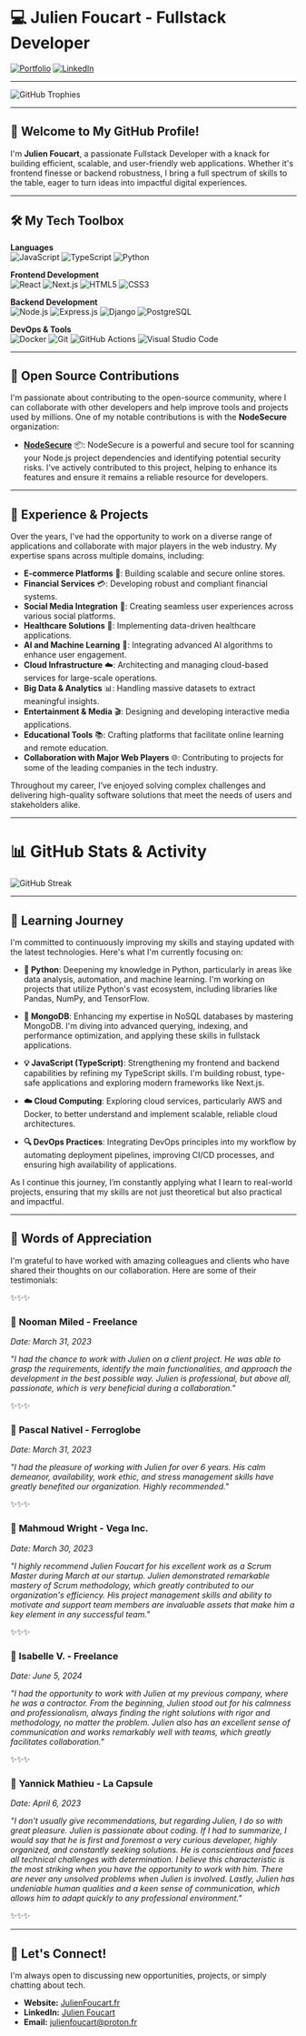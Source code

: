 # 💻 Julien Foucart - Fullstack Developer

[![Portfolio](https://img.shields.io/badge/Website-JulienFoucart.fr-000000?style=flat&logo=google-chrome&logoColor=white)](https://julienfoucart.fr)
[![LinkedIn](https://img.shields.io/badge/LinkedIn-Julien_Foucart-0A66C2?style=flat&logo=linkedin&logoColor=white)](https://www.linkedin.com/in/julien-foucart-333a40251/)

---

![GitHub Trophies](https://github-profile-trophy.vercel.app/?username=foucsi&theme=radical&no-frame=true&no-bg=true&margin-w=4)

---

## 👋 Welcome to My GitHub Profile!

I'm **Julien Foucart**, a passionate Fullstack Developer with a knack for building efficient, scalable, and user-friendly web applications. Whether it's frontend finesse or backend robustness, I bring a full spectrum of skills to the table, eager to turn ideas into impactful digital experiences.

---

## 🛠️ My Tech Toolbox

**Languages**  
![JavaScript](https://img.shields.io/badge/JavaScript-F7DF1E?style=flat&logo=javascript&logoColor=black)
![TypeScript](https://img.shields.io/badge/TypeScript-007ACC?style=flat&logo=typescript&logoColor=white)
![Python](https://img.shields.io/badge/Python-3776AB?style=flat&logo=python&logoColor=white)

**Frontend Development**  
![React](https://img.shields.io/badge/React-61DAFB?style=flat&logo=react&logoColor=black)
![Next.js](https://img.shields.io/badge/Next.js-000000?style=flat&logo=nextdotjs&logoColor=white)
![HTML5](https://img.shields.io/badge/HTML5-E34F26?style=flat&logo=html5&logoColor=white)
![CSS3](https://img.shields.io/badge/CSS3-1572B6?style=flat&logo=css3&logoColor=white)

**Backend Development**  
![Node.js](https://img.shields.io/badge/Node.js-339933?style=flat&logo=nodedotjs&logoColor=white)
![Express.js](https://img.shields.io/badge/Express.js-000000?style=flat&logo=express&logoColor=white)
![Django](https://img.shields.io/badge/Django-092E20?style=flat&logo=django&logoColor=white)
![PostgreSQL](https://img.shields.io/badge/PostgreSQL-336791?style=flat&logo=postgresql&logoColor=white)

**DevOps & Tools**  
![Docker](https://img.shields.io/badge/Docker-2496ED?style=flat&logo=docker&logoColor=white)
![Git](https://img.shields.io/badge/Git-F05032?style=flat&logo=git&logoColor=white)
![GitHub Actions](https://img.shields.io/badge/GitHub_Actions-2088FF?style=flat&logo=github-actions&logoColor=white)
![Visual Studio Code](https://img.shields.io/badge/VS_Code-007ACC?style=flat&logo=visualstudiocode&logoColor=white)

---

## 🚀 Open Source Contributions

I'm passionate about contributing to the open-source community, where I can collaborate with other developers and help improve tools and projects used by millions. One of my notable contributions is with the **NodeSecure** organization:

- **[NodeSecure](https://github.com/NodeSecure)** 📦: NodeSecure is a powerful and secure tool for scanning your Node.js project dependencies and identifying potential security risks. I've actively contributed to this project, helping to enhance its features and ensure it remains a reliable resource for developers.

---

## 🌟 Experience & Projects

Over the years, I've had the opportunity to work on a diverse range of applications and collaborate with major players in the web industry. My expertise spans across multiple domains, including:

- **E-commerce Platforms** 🛒: Building scalable and secure online stores.
- **Financial Services** 💳: Developing robust and compliant financial systems.
- **Social Media Integration** 📱: Creating seamless user experiences across various social platforms.
- **Healthcare Solutions** 🏥: Implementing data-driven healthcare applications.
- **AI and Machine Learning** 🤖: Integrating advanced AI algorithms to enhance user engagement.
- **Cloud Infrastructure** ☁️: Architecting and managing cloud-based services for large-scale operations.
- **Big Data & Analytics** 📊: Handling massive datasets to extract meaningful insights.
- **Entertainment & Media** 🎬: Designing and developing interactive media applications.
- **Educational Tools** 📚: Crafting platforms that facilitate online learning and remote education.
- **Collaboration with Major Web Players** 🌐: Contributing to projects for some of the leading companies in the tech industry.

Throughout my career, I’ve enjoyed solving complex challenges and delivering high-quality software solutions that meet the needs of users and stakeholders alike.


---

# 📊 GitHub Stats & Activity

![GitHub Streak](https://github-readme-streak-stats.herokuapp.com/?user=foucsi&theme=radical)

---

## 🌱 Learning Journey

I'm committed to continuously improving my skills and staying updated with the latest technologies. Here's what I'm currently focusing on:

- **🐍 Python**: Deepening my knowledge in Python, particularly in areas like data analysis, automation, and machine learning. I'm working on projects that utilize Python's vast ecosystem, including libraries like Pandas, NumPy, and TensorFlow.

- **🍃 MongoDB**: Enhancing my expertise in NoSQL databases by mastering MongoDB. I'm diving into advanced querying, indexing, and performance optimization, and applying these skills in fullstack applications.

- **💡 JavaScript (TypeScript)**: Strengthening my frontend and backend capabilities by refining my TypeScript skills. I'm building robust, type-safe applications and exploring modern frameworks like Next.js.

- **☁️ Cloud Computing**: Exploring cloud services, particularly AWS and Docker, to better understand and implement scalable, reliable cloud architectures.

- **🔍 DevOps Practices**: Integrating DevOps principles into my workflow by automating deployment pipelines, improving CI/CD processes, and ensuring high availability of applications.

As I continue this journey, I’m constantly applying what I learn to real-world projects, ensuring that my skills are not just theoretical but also practical and impactful.

---

## 💬 Words of Appreciation

I'm grateful to have worked with amazing colleagues and clients who have shared their thoughts on our collaboration. Here are some of their testimonials:

✨✨✨

### 👤 **Nooman Miled - Freelance**  
*Date: March 31, 2023*

*"I had the chance to work with Julien on a client project. He was able to grasp the requirements, identify the main functionalities, and approach the development in the best possible way. Julien is professional, but above all, passionate, which is very beneficial during a collaboration."*

✨✨✨

### 👤 **Pascal Nativel - Ferroglobe**  
*Date: March 31, 2023*

*"I had the pleasure of working with Julien for over 6 years. His calm demeanor, availability, work ethic, and stress management skills have greatly benefited our organization. Highly recommended."*

✨✨✨

### 👤 **Mahmoud Wright - Vega Inc.**  
*Date: March 30, 2023*

*"I highly recommend Julien Foucart for his excellent work as a Scrum Master during March at our startup. Julien demonstrated remarkable mastery of Scrum methodology, which greatly contributed to our organization's efficiency. His project management skills and ability to motivate and support team members are invaluable assets that make him a key element in any successful team."*

✨✨✨

### 👩 **Isabelle V. - Freelance**  
*Date: June 5, 2024*

*"I had the opportunity to work with Julien at my previous company, where he was a contractor. From the beginning, Julien stood out for his calmness and professionalism, always finding the right solutions with rigor and methodology, no matter the problem. Julien also has an excellent sense of communication and works remarkably well with teams, which greatly facilitates collaboration."*

✨✨✨

### 👤 **Yannick Mathieu - La Capsule**  
*Date: April 6, 2023*

*"I don't usually give recommendations, but regarding Julien, I do so with great pleasure. Julien is passionate about coding. If I had to summarize, I would say that he is first and foremost a very curious developer, highly organized, and constantly seeking solutions. He is conscientious and faces all technical challenges with determination. I believe this characteristic is the most striking when you have the opportunity to work with him. There are never any unsolved problems when Julien is involved. Lastly, Julien has undeniable human qualities and a keen sense of communication, which allows him to adapt quickly to any professional environment."*

✨✨✨


---

## 🤝 Let's Connect!

I'm always open to discussing new opportunities, projects, or simply chatting about tech.

- **Website:** [JulienFoucart.fr](https://julienfoucart.fr)
- **LinkedIn:** [Julien Foucart](https://www.linkedin.com/in/julien-foucart-333a40251/)
- **Email:** [julienfoucart@proton.fr](mailto:contact@julienfoucart.fr)



